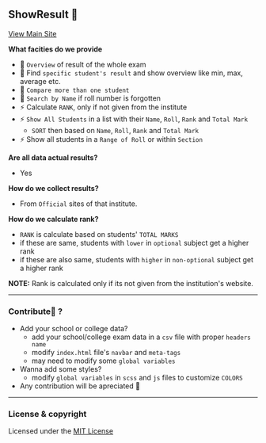 ## ShowResult 🌱

[View Main Site](https://smmus.github.io/showresult)

**What facities do we provide**
- 🔭 `Overview` of result of the whole exam
- 🔭 Find `specific student's result` and show overview like min, max, average etc.
- 👯 `Compare more than one student`
- 🔭 `Search by Name` if roll number is forgotten
- ⚡ Calculate `RANK`, only if not given from the institute
- ⚡ `Show All Students` in a list with their `Name`, `Roll`, `Rank` and `Total Mark`
    - `SORT` then based on `Name`, `Roll`, `Rank` and `Total Mark`
- ⚡ Show all students in a `Range of Roll` or within `Section`

**Are all data actual results?**
- Yes

**How do we collect results?**
- From `Official` sites of that institute.

**How do we calculate rank?**
- `RANK` is calculate based on students' `TOTAL MARKS`
- if these are same, students with `lower` in `optional` subject get a higher rank
- if these are also same, students with `higher` in `non-optional` subject get a higher rank

**NOTE:** Rank is calculated only if its not given from the institution's website.

---

### Contribute👯 ?
- Add your school or college data?
    - add your school/college exam data in a `csv` file with proper `headers name`
    - modify `index.html` file's `navbar` and `meta-tags` 
    - may need to modify some `global variables` 
- Wanna add some styles?
    - modify `global variables` in `scss` and `js` files to customize `COLORS`
- Any contribution will be apreciated 👯

---

### License & copyright
Licensed under the [MIT License](LICENSE)